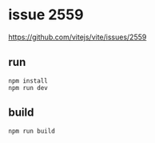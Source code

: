 # issue 2559
https://github.com/vitejs/vite/issues/2559

## run
```
npm install
npm run dev
```
## build
```
npm run build
```


